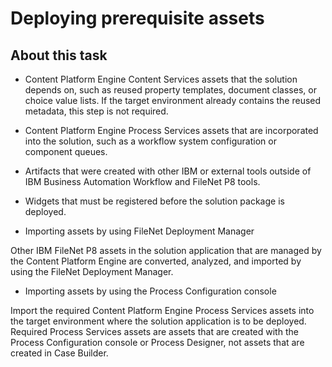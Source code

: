 # Deploying prerequisite assets

## About this task

- Content Platform Engine Content
Services assets that the solution depends on, such as reused property
templates, document classes, or choice value lists. If the target
environment already contains the reused metadata, this step is not
required.
- Content Platform Engine Process
Services assets that are incorporated into the solution, such as a
workflow system configuration or component queues.
- Artifacts that were created with other IBM or external tools outside of IBM Business Automation
Workflow and FileNet P8 tools.
- Widgets that must be registered before the solution package is
deployed.

- Importing assets by using FileNet Deployment Manager

Other IBM FileNet P8 assets in the solution application that are managed by the Content Platform Engine are converted, analyzed, and imported by using the FileNet Deployment Manager.
- Importing assets by using the Process Configuration console

Import the required Content Platform Engine Process Services assets into the target environment where the solution application is to be deployed. Required Process Services assets are assets that are created with the Process Configuration console or Process Designer, not assets that are created in Case Builder.